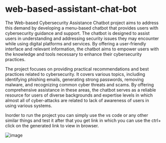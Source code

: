 # web-based-assistant-chat-bot
The  Web-based  Cybersecurity  Assistance  Chatbot  project  aims  to  address  this  demand  by 
developing  a  menu-based  chatbot  that  provides  users  with  cybersecurity  guidance  and  support. 
The chatbot is designed to assist users in understanding and addressing security issues they may 
encounter  while  using  digital  platforms  and  services.  By  offering  a  user-friendly  interface  and 
relevant information, the chatbot aims to empower users with the knowledge and tools necessary 
to enhance their cybersecurity practices.


The  project  focuses  on  providing  practical  recommendations  and  best  practices  related  to 
cybersecurity.  It  covers  various  topics,  including  identifying  phishing  emails,  generating  strong 
passwords,  removing  malware,  and  recognizing  common  cyber  threats  and  scams.  By  offering 
comprehensive  assistance  in  these  areas,  the  chatbot  serves  as  a  reliable  resource  for  users  of 
diverse backgrounds and expertise levels in which almost all of cyber-attacks are related to lack 
of awareness of users in using various systems. 


Inorder to run the project you can simply use the vs code or any other similar things and test it after that 
you get link in which you can use the ctrl+ click on the generated link to view in browser.

![image](https://github.com/AbrhamWendmeneh/web-based-assistant-chat-bot/assets/99592824/7e0ddb4a-e0c4-4c4a-b4a7-ffb190512cf5)


